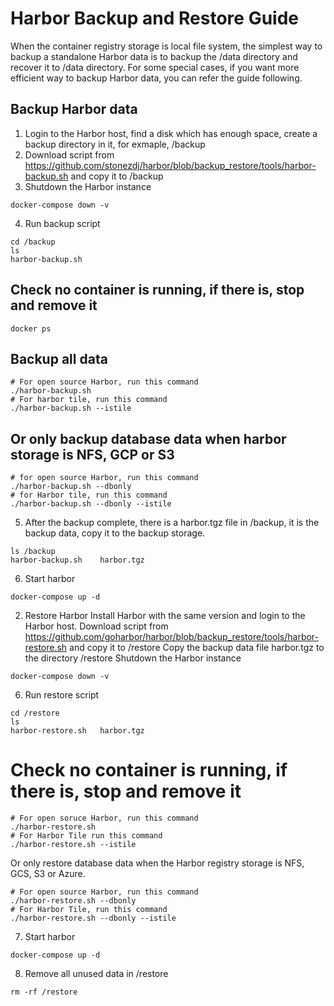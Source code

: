 # Harbor Backup and Restore Guide

When the container registry storage is local file system, the simplest way to backup a standalone Harbor data is to backup the /data directory and recover it to /data directory.
For some special cases, if you want more efficient way to backup Harbor data, you can refer the guide following. 

## Backup Harbor data

1. Login to the Harbor host, find a disk which has enough space, create a backup directory in it, for exmaple, /backup
2. Download script from https://github.com/stonezdj/harbor/blob/backup_restore/tools/harbor-backup.sh and copy it to /backup
3. Shutdown the Harbor instance  
```
docker-compose down -v
```
4. Run backup script
```
cd /backup
ls
harbor-backup.sh
```
## Check no container is running, if there is, stop and remove it
```
docker ps
```
## Backup all data
```
# For open source Harbor, run this command
./harbor-backup.sh 
# For harbor tile, run this command
./harbor-backup.sh --istile
```
## Or only backup database data when harbor storage is NFS, GCP or S3
```
# for open source Harbor, run this command
./harbor-backup.sh --dbonly 
# for Harbor tile, run this command
./harbor-backup.sh --dbonly --istile

```

5. After the backup complete, there is a harbor.tgz file in /backup, it is the backup data, copy it to the backup storage.
```
ls /backup
harbor-backup.sh    harbor.tgz
```
6. Start harbor 
```
docker-compose up -d
```
2. Restore Harbor
Install Harbor with the same version and login to the Harbor host.
Download script from https://github.com/goharbor/harbor/blob/backup_restore/tools/harbor-restore.sh and copy it to /restore
Copy the backup data file harbor.tgz to the directory /restore
Shutdown the Harbor instance
```
docker-compose down -v
```
6. Run restore script
```
cd /restore
ls
harbor-restore.sh   harbor.tgz
```
# Check no container is running, if there is, stop and remove it
```
# For open soruce Harbor, run this command
./harbor-restore.sh 
# For Harbor Tile run this command
./harbor-restore.sh --istile

```


Or only restore database data when the Harbor registry storage is NFS, GCS, S3 or Azure.
```
# For open source Harbor, run this command
./harbor-restore.sh --dbonly
# For Harbor Tile, run this command
./harbor-restore.sh --dbonly --istile
```
7. Start harbor
```
docker-compose up -d
```
8. Remove all unused data in /restore
```
rm -rf /restore
```